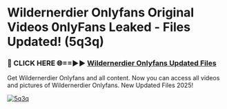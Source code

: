 # Wildernerdier Onlyfans Original Videos 0nlyFans Leaked - Files Updated! (5q3q)

<h3>🔴 CLICK HERE 🌐==►► <a href="https://tinyurl.com/ehrbuxhb" rel="nofollow">Wildernerdier Onlyfans Updated Files</a></h3>

Get Wildernerdier Onlyfans and all content. Now you can access all videos and pictures of Wildernerdier Onlyfans. New Updated Files 2025!

[![5q3q](https://i.imgur.com/lVYEuWS.gif)](https://tinyurl.com/ehrbuxhb)
